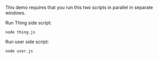 This demo requires that you run this two scripts in parallel in separate windows.

Run Thing side script:

```node thing.js```

Run user side script:

```node user.js```
